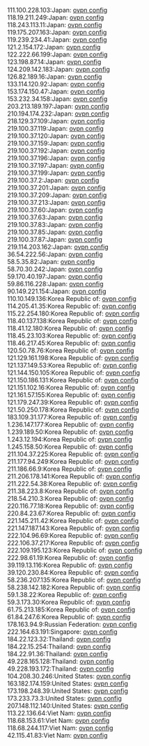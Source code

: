 111.100.228.103:Japan: [ovpn config](vpn/111_100_228_103.ovpn)  
118.19.211.249:Japan: [ovpn config](vpn/118_19_211_249.ovpn)  
118.243.113.11:Japan: [ovpn config](vpn/118_243_113_11.ovpn)  
119.175.207.163:Japan: [ovpn config](vpn/119_175_207_163.ovpn)  
119.239.234.41:Japan: [ovpn config](vpn/119_239_234_41.ovpn)  
121.2.154.172:Japan: [ovpn config](vpn/121_2_154_172.ovpn)  
122.222.66.199:Japan: [ovpn config](vpn/122_222_66_199.ovpn)  
123.198.87.14:Japan: [ovpn config](vpn/123_198_87_14.ovpn)  
124.209.142.183:Japan: [ovpn config](vpn/124_209_142_183.ovpn)  
126.82.189.16:Japan: [ovpn config](vpn/126_82_189_16.ovpn)  
133.114.120.92:Japan: [ovpn config](vpn/133_114_120_92.ovpn)  
153.174.150.47:Japan: [ovpn config](vpn/153_174_150_47.ovpn)  
153.232.34.158:Japan: [ovpn config](vpn/153_232_34_158.ovpn)  
203.213.189.197:Japan: [ovpn config](vpn/203_213_189_197.ovpn)  
210.194.174.232:Japan: [ovpn config](vpn/210_194_174_232.ovpn)  
218.129.37.109:Japan: [ovpn config](vpn/218_129_37_109.ovpn)  
219.100.37.119:Japan: [ovpn config](vpn/219_100_37_119.ovpn)  
219.100.37.120:Japan: [ovpn config](vpn/219_100_37_120.ovpn)  
219.100.37.159:Japan: [ovpn config](vpn/219_100_37_159.ovpn)  
219.100.37.192:Japan: [ovpn config](vpn/219_100_37_192.ovpn)  
219.100.37.196:Japan: [ovpn config](vpn/219_100_37_196.ovpn)  
219.100.37.197:Japan: [ovpn config](vpn/219_100_37_197.ovpn)  
219.100.37.199:Japan: [ovpn config](vpn/219_100_37_199.ovpn)  
219.100.37.2:Japan: [ovpn config](vpn/219_100_37_2.ovpn)  
219.100.37.201:Japan: [ovpn config](vpn/219_100_37_201.ovpn)  
219.100.37.209:Japan: [ovpn config](vpn/219_100_37_209.ovpn)  
219.100.37.213:Japan: [ovpn config](vpn/219_100_37_213.ovpn)  
219.100.37.60:Japan: [ovpn config](vpn/219_100_37_60.ovpn)  
219.100.37.63:Japan: [ovpn config](vpn/219_100_37_63.ovpn)  
219.100.37.83:Japan: [ovpn config](vpn/219_100_37_83.ovpn)  
219.100.37.85:Japan: [ovpn config](vpn/219_100_37_85.ovpn)  
219.100.37.87:Japan: [ovpn config](vpn/219_100_37_87.ovpn)  
219.114.203.162:Japan: [ovpn config](vpn/219_114_203_162.ovpn)  
36.54.222.56:Japan: [ovpn config](vpn/36_54_222_56.ovpn)  
58.5.35.82:Japan: [ovpn config](vpn/58_5_35_82.ovpn)  
58.70.30.242:Japan: [ovpn config](vpn/58_70_30_242.ovpn)  
59.170.40.197:Japan: [ovpn config](vpn/59_170_40_197.ovpn)  
59.86.116.228:Japan: [ovpn config](vpn/59_86_116_228.ovpn)  
90.149.221.154:Japan: [ovpn config](vpn/90_149_221_154.ovpn)  
110.10.149.136:Korea Republic of: [ovpn config](vpn/110_10_149_136.ovpn)  
114.205.41.35:Korea Republic of: [ovpn config](vpn/114_205_41_35.ovpn)  
115.22.254.180:Korea Republic of: [ovpn config](vpn/115_22_254_180.ovpn)  
118.40.137.138:Korea Republic of: [ovpn config](vpn/118_40_137_138.ovpn)  
118.41.12.180:Korea Republic of: [ovpn config](vpn/118_41_12_180.ovpn)  
118.45.23.103:Korea Republic of: [ovpn config](vpn/118_45_23_103.ovpn)  
118.46.217.45:Korea Republic of: [ovpn config](vpn/118_46_217_45.ovpn)  
120.50.78.76:Korea Republic of: [ovpn config](vpn/120_50_78_76.ovpn)  
121.129.161.198:Korea Republic of: [ovpn config](vpn/121_129_161_198.ovpn)  
121.137.149.53:Korea Republic of: [ovpn config](vpn/121_137_149_53.ovpn)  
121.144.150.105:Korea Republic of: [ovpn config](vpn/121_144_150_105.ovpn)  
121.150.186.131:Korea Republic of: [ovpn config](vpn/121_150_186_131.ovpn)  
121.151.102.16:Korea Republic of: [ovpn config](vpn/121_151_102_16.ovpn)  
121.161.57.155:Korea Republic of: [ovpn config](vpn/121_161_57_155.ovpn)  
121.179.247.39:Korea Republic of: [ovpn config](vpn/121_179_247_39.ovpn)  
121.50.250.178:Korea Republic of: [ovpn config](vpn/121_50_250_178.ovpn)  
183.109.31.177:Korea Republic of: [ovpn config](vpn/183_109_31_177.ovpn)  
1.236.147.177:Korea Republic of: [ovpn config](vpn/1_236_147_177.ovpn)  
1.239.189.50:Korea Republic of: [ovpn config](vpn/1_239_189_50.ovpn)  
1.243.12.194:Korea Republic of: [ovpn config](vpn/1_243_12_194.ovpn)  
1.245.158.50:Korea Republic of: [ovpn config](vpn/1_245_158_50.ovpn)  
211.104.37.225:Korea Republic of: [ovpn config](vpn/211_104_37_225.ovpn)  
211.177.94.249:Korea Republic of: [ovpn config](vpn/211_177_94_249.ovpn)  
211.186.66.9:Korea Republic of: [ovpn config](vpn/211_186_66_9.ovpn)  
211.206.178.141:Korea Republic of: [ovpn config](vpn/211_206_178_141.ovpn)  
211.222.54.38:Korea Republic of: [ovpn config](vpn/211_222_54_38.ovpn)  
211.38.223.8:Korea Republic of: [ovpn config](vpn/211_38_223_8.ovpn)  
218.54.210.3:Korea Republic of: [ovpn config](vpn/218_54_210_3.ovpn)  
220.116.77.18:Korea Republic of: [ovpn config](vpn/220_116_77_18.ovpn)  
220.84.23.67:Korea Republic of: [ovpn config](vpn/220_84_23_67.ovpn)  
221.145.211.42:Korea Republic of: [ovpn config](vpn/221_145_211_42.ovpn)  
221.147.187.143:Korea Republic of: [ovpn config](vpn/221_147_187_143.ovpn)  
222.104.96.69:Korea Republic of: [ovpn config](vpn/222_104_96_69.ovpn)  
222.106.37.217:Korea Republic of: [ovpn config](vpn/222_106_37_217.ovpn)  
222.109.195.123:Korea Republic of: [ovpn config](vpn/222_109_195_123.ovpn)  
222.98.61.19:Korea Republic of: [ovpn config](vpn/222_98_61_19.ovpn)  
39.119.13.116:Korea Republic of: [ovpn config](vpn/39_119_13_116.ovpn)  
39.120.230.84:Korea Republic of: [ovpn config](vpn/39_120_230_84.ovpn)  
58.236.207.135:Korea Republic of: [ovpn config](vpn/58_236_207_135.ovpn)  
58.238.142.182:Korea Republic of: [ovpn config](vpn/58_238_142_182.ovpn)  
59.1.38.22:Korea Republic of: [ovpn config](vpn/59_1_38_22.ovpn)  
59.3.173.30:Korea Republic of: [ovpn config](vpn/59_3_173_30.ovpn)  
61.75.213.185:Korea Republic of: [ovpn config](vpn/61_75_213_185.ovpn)  
61.84.247.6:Korea Republic of: [ovpn config](vpn/61_84_247_6.ovpn)  
178.163.94.9:Russian Federation: [ovpn config](vpn/178_163_94_9.ovpn)  
222.164.63.191:Singapore: [ovpn config](vpn/222_164_63_191.ovpn)  
184.22.123.32:Thailand: [ovpn config](vpn/184_22_123_32.ovpn)  
184.22.15.254:Thailand: [ovpn config](vpn/184_22_15_254.ovpn)  
184.22.91.36:Thailand: [ovpn config](vpn/184_22_91_36.ovpn)  
49.228.165.128:Thailand: [ovpn config](vpn/49_228_165_128.ovpn)  
49.228.193.172:Thailand: [ovpn config](vpn/49_228_193_172.ovpn)  
104.208.30.246:United States: [ovpn config](vpn/104_208_30_246.ovpn)  
163.182.174.159:United States: [ovpn config](vpn/163_182_174_159.ovpn)  
173.198.248.39:United States: [ovpn config](vpn/173_198_248_39.ovpn)  
173.233.73.3:United States: [ovpn config](vpn/173_233_73_3.ovpn)  
207.148.112.140:United States: [ovpn config](vpn/207_148_112_140.ovpn)  
113.22.136.64:Viet Nam: [ovpn config](vpn/113_22_136_64.ovpn)  
118.68.153.61:Viet Nam: [ovpn config](vpn/118_68_153_61.ovpn)  
118.68.244.117:Viet Nam: [ovpn config](vpn/118_68_244_117.ovpn)  
42.115.41.83:Viet Nam: [ovpn config](vpn/42_115_41_83.ovpn)  
